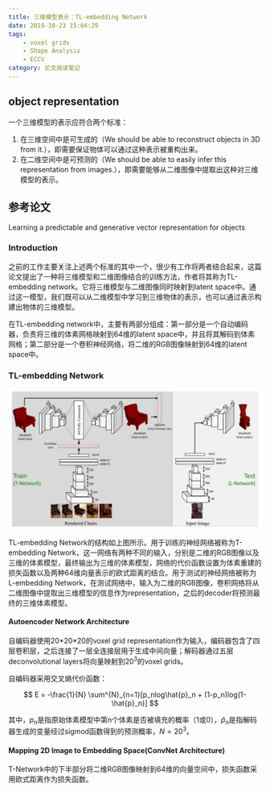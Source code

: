 ```yaml
---
title: 三维模型表示：TL-embedding Network
date: 2019-10-23 15:04:29
tags: 
    - voxel grids
    - Shape Analysis
    - ECCV
category: 论文阅读笔记
---
```


## object representation

一个三维模型的表示应符合两个标准：

1. 在三维空间中是可生成的（We should be able to reconstruct objects in 3D from it.），即需要保证物体可以通过这种表示被重构出来。
2. 在二维空间中是可预测的（We should be able to easily infer this representation from images.），即需要能够从二维图像中提取出这种对三维模型的表示。

<!--more-->

## 参考论文

Learning a predictable and generative vector representation for objects

### Introduction

之前的工作主要关注上述两个标准的其中一个，很少有工作将两者结合起来，这篇论文提出了一种将三维模型和二维图像结合的训练方法，作者将其称为TL-embedding network。它将三维模型与二维图像同时映射到latent space中。通过这一模型，我们既可以从二维模型中学习到三维物体的表示，也可以通过表示构建出物体的三维模型。

在TL-embedding network中，主要有两部分组成：第一部分是一个自动编码器，负责将三维的体素网格映射到64维的latent space中，并且将其解码到体素网格；第二部分是一个卷积神经网络，将二维的RGB图像映射到64维的latent space中。

### TL-embedding Network

![TL-embeddingNetwork](/img/TL-embeddingNetwork.jpg)

TL-embedding Network的结构如上图所示。用于训练的神经网络被称为T-embedding Network，这一网络有两种不同的输入，分别是二维的RGB图像以及三维的体素模型，最终输出为三维的体素模型，网络的代价函数设置为体素重建的损失函数以及两种64维向量表示的欧式距离的结合。用于测试的神经网络被称为L-embedding Network，在测试网络中，输入为二维的RGB图像，卷积网络将从二维图像中提取出三维模型的信息作为representation，之后的decoder将预测最终的三维体素模型。

#### Autoencoder Network Architecture

自编码器使用20\*20\*20的voxel grid representation作为输入，编码器包含了四层卷积层，之后连接了一层全连接层用于生成中间向量；解码器通过五层deconvolutional layers将向量映射到$20^3$的voxel grids。

自编码器采用交叉熵代价函数：

$$
E = -\frac{1}{N} \sum^{N}_{n=1}[p_nlog\hat{p}_n + (1-p_n)log(1-\hat{p}_n)]
$$

其中，$p_n$是指原始体素模型中第n个体素是否被填充的概率（1或0），$\hat{p}_n$是指解码器生成的变量经过sigmod函数得到的预测概率，$N=20^3$。

#### Mapping 2D Image to Embedding Space(ConvNet Architecture)

T-Network中的下半部分将二维RGB图像映射到64维的向量空间中，损失函数采用欧式距离作为损失函数。

